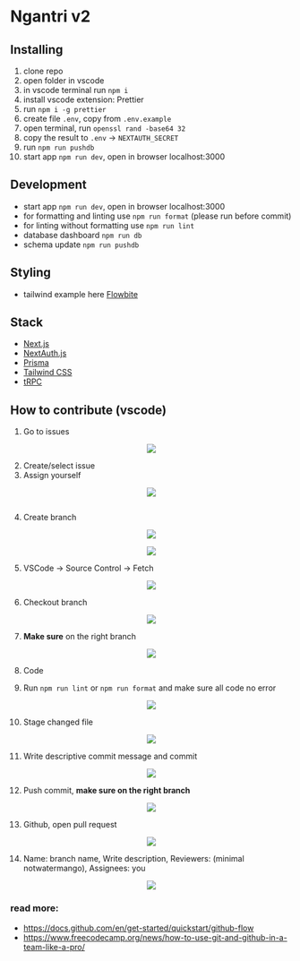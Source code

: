 # Ngantri v2

## Installing

1. clone repo
2. open folder in vscode
3. in vscode terminal run `npm i`
4. install vscode extension: Prettier
5. run `npm i -g prettier`
6. create file `.env`, copy from `.env.example`
7. open terminal, run `openssl rand -base64 32`
8. copy the result to `.env` -> `NEXTAUTH_SECRET`
9. run `npm run pushdb`
10. start app `npm run dev`, open in browser localhost:3000

## Development

- start app `npm run dev`, open in browser localhost:3000
- for formatting and linting use `npm run format` (please run before commit)
- for linting without formatting use `npm run lint`
- database dashboard `npm run db`
- schema update `npm run pushdb`

## Styling

- tailwind example here [Flowbite](https://flowbite.com/docs/components/forms/)

## Stack

- [Next.js](https://nextjs.org)
- [NextAuth.js](https://next-auth.js.org)
- [Prisma](https://prisma.io)
- [Tailwind CSS](https://tailwindcss.com)
- [tRPC](https://trpc.io)

## How to contribute (vscode)

1. Go to issues
<p align="center">
  <img src="https://cdn.discordapp.com/attachments/874108293218455565/1105673222227238912/image.png"/>
</p>

2. Create/select issue
3. Assign yourself
<p align="center">
  <img src="https://cdn.discordapp.com/attachments/874108293218455565/1105674779618455592/image.png"/>
</p>

![]()

4. Create branch
<p align="center">
  <img src="https://cdn.discordapp.com/attachments/874108293218455565/1105673446265999402/image.png"/>
</p>
<p align="center">
  <img src="https://cdn.discordapp.com/attachments/874108293218455565/1105673580123004960/image.png"/>
</p>

5. VSCode -> Source Control -> Fetch
<p align="center">
  <img src="https://cdn.discordapp.com/attachments/874108293218455565/1105676094079770735/image.png"/>
</p>

6. Checkout branch

<p align="center">
  <img src="https://cdn.discordapp.com/attachments/874108293218455565/1105676322178613359/image.png"/>
</p>

7. **Make sure** on the right branch

<p align="center">
  <img src="https://cdn.discordapp.com/attachments/874108293218455565/1105677059692437575/image.png"/>
</p>

8. Code

9. Run `npm run lint` or `npm run format` and make sure all code no error

<p align="center">
  <img src="https://cdn.discordapp.com/attachments/874108293218455565/1105679437992820877/image.png"/>
</p>

10. Stage changed file

<p align="center">
  <img src="https://cdn.discordapp.com/attachments/874108293218455565/1105678091365384302/image.png"/>
</p>

11. Write descriptive commit message and commit

<p align="center">
  <img src="https://cdn.discordapp.com/attachments/874108293218455565/1105678687547961344/image.png"/>
</p>

12. Push commit, **make sure on the right branch**

<p align="center">
  <img src="https://cdn.discordapp.com/attachments/874108293218455565/1105679087453863988/image.png"/>
</p>

13. Github, open pull request

<p align="center">
  <img src="https://cdn.discordapp.com/attachments/874108293218455565/1105681236057407568/image.png"/>
</p>

14. Name: branch name, Write description, Reviewers: (minimal notwatermango), Assignees: you

<p align="center">
  <img src="https://cdn.discordapp.com/attachments/874108293218455565/1105682101761740891/image.png"/>
</p>

### read more:

- https://docs.github.com/en/get-started/quickstart/github-flow
- https://www.freecodecamp.org/news/how-to-use-git-and-github-in-a-team-like-a-pro/
